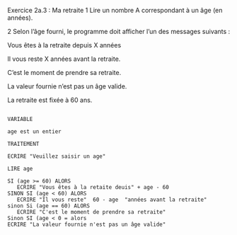 Exercice 2a.3 : Ma retraite
1 Lire un nombre A correspondant à un âge (en années).

2 Selon l’âge fourni, le programme doit afficher l’un des messages suivants :

Vous êtes à la retraite depuis X années

Il vous reste X années avant la retraite.

C’est le moment de prendre sa retraite.

La valeur fournie n’est pas un âge valide.

La retraite est fixée à 60 ans.

 ```

VARIABLE

age est un entier

TRAITEMENT

ECRIRE "Veuillez saisir un age"

LIRE age 

SI (age >= 60) ALORS
	ECRIRE "Vous êtes à la retaite deuis" + age - 60
SINON SI (age < 60) ALORS
	ECRIRE "Il vous reste"  60 - age  "années avant la retraite"
sinon Si (age == 60) ALORS
	ECRIRE "C'est le moment de prendre sa retraite"
Sinon SI (age < 0 = alors
ECRIRE "La valeur fournie n'est pas un âge valide"